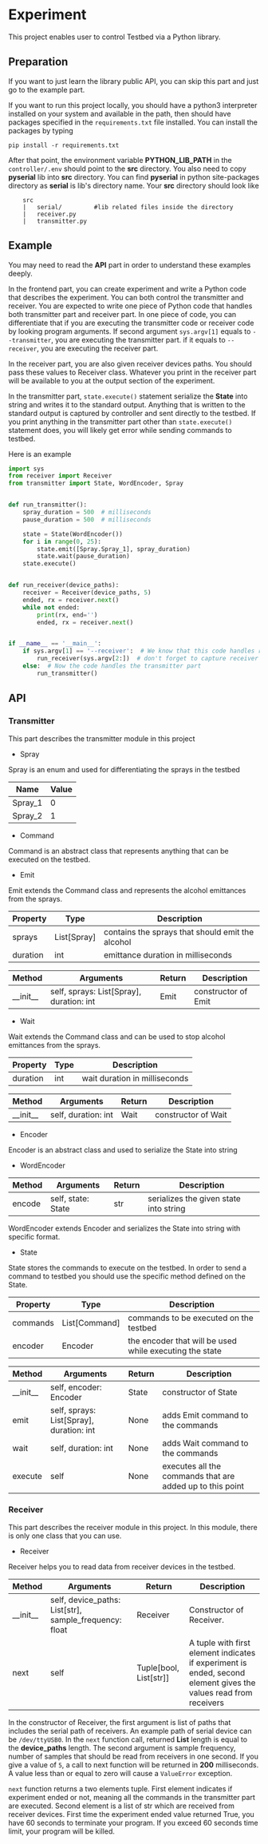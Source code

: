 # Experiment

This project enables user to control Testbed via a Python library.

## Preparation

If you want to just learn the library public API, you can skip this part and just go to the example part.

If you want to run this project locally, you should have a python3 interpreter installed on your system and available in
the path, then should have packages specified in the ```requirements.txt``` file installed. You can install the packages
by typing

```
pip install -r requirements.txt
```

After that point, the environment variable **PYTHON_LIB_PATH** in the ```controller/.env``` should point to the **src**
directory. You also need to copy **pyserial** lib into **src** directory. You can find **pyserial** in python site-packages
directory as **serial** is lib's directory name. Your **src** directory should look like
```
    src
    |   serial/         #lib related files inside the directory
    |   receiver.py
    |   transmitter.py
```

## Example

You may need to read the **API** part in order to understand these examples deeply.

In the frontend part, you can create experiment and write a Python code that describes the experiment. You can both
control the transmitter and receiver. You are expected to write one piece of Python code that handles both transmitter
part and receiver part. In one piece of code, you can differentiate that if you are executing the transmitter code or
receiver code by looking program arguments. If second argument ```sys.argv[1]``` equals to ```--transmitter```, you are
executing the transmitter part. if it equals to ```--receiver```, you are executing the receiver part.

In the receiver part, you are also given receiver devices paths. You should pass these values to Receiver class.
Whatever you print in the receiver part will be available to you at the output section of the experiment.

In the transmitter part, ```state.execute()``` statement serialize the **State** into string and writes it to the
standard output. Anything that is written to the standard output is captured by controller and sent directly to the
testbed. If you print anything in the transmitter part other than ```state.execute()``` statement does, you will likely
get error while sending commands to testbed.

Here is an example

```python
import sys
from receiver import Receiver
from transmitter import State, WordEncoder, Spray


def run_transmitter():
    spray_duration = 500  # milliseconds
    pause_duration = 500  # milliseconds

    state = State(WordEncoder())
    for i in range(0, 25):
        state.emit([Spray.Spray_1], spray_duration)
        state.wait(pause_duration)
    state.execute()


def run_receiver(device_paths):
    receiver = Receiver(device_paths, 5)
    ended, rx = receiver.next()
    while not ended:
        print(rx, end='')
        ended, rx = receiver.next()


if __name__ == '__main__':
    if sys.argv[1] == '--receiver':  # We know that this code handles receiver part right now 
        run_receiver(sys.argv[2:])  # don't forget to capture receiver devices paths 
    else:  # Now the code handles the transmitter part
        run_transmitter()
```

## API

### Transmitter

This part describes the transmitter module in this project

* Spray

Spray is an enum and used for differentiating the sprays in the testbed

|Name| Value |
--- | ---
|Spray_1|0|
|Spray_2|1|

* Command

Command is an abstract class that represents anything that can be executed on the testbed.

* Emit

Emit extends the Command class and represents the alcohol emittances from the sprays.

|Property |Type  | Description|
--- | --- | ---
|sprays|List[Spray]|contains the sprays that should emit the alcohol|
|duration|int|emittance duration in milliseconds|

|Method |Arguments| Return| Description|
--- | --- | --- | ---
|\_\_init\_\_|self, sprays: List[Spray], duration: int |Emit|constructor of Emit|

* Wait

Wait extends the Command class and can be used to stop alcohol emittances from the sprays.

|Property |Type  | Description|
--- | --- | ---
|duration|int|wait duration in milliseconds|

|Method |Arguments| Return| Description|
--- | --- | --- | ---
|\_\_init\_\_|self, duration: int |Wait|constructor of Wait|

* Encoder

Encoder is an abstract class and used to serialize the State into string

* WordEncoder

|Method |Arguments| Return| Description|
--- | --- | --- | ---
|encode|self, state: State |str|serializes the given state into string|

WordEncoder extends Encoder and serializes the State into string with specific format.

* State

State stores the commands to execute on the testbed. In order to send a command to testbed you should use the specific
method defined on the State.

|Property |Type  | Description|
--- | --- | ---
|commands|List[Command]|commands to be executed on the testbed|
|encoder|Encoder|the encoder that will be used while executing the state|

|Method |Arguments| Return| Description|
--- | --- | --- | ---
|\_\_init\_\_|self, encoder: Encoder |State|constructor of State|
|emit|self, sprays: List[Spray], duration: int |None|adds Emit command to the commands|
|wait|self, duration: int |None|adds Wait command to the commands|
|execute|self|None|executes all the commands that are added up to this point|

### Receiver

This part describes the receiver module in this project. In this module, there is only one class that you can use.

* Receiver

Receiver helps you to read data from receiver devices in the testbed.

|Method |Arguments| Return| Description|
--- | --- | --- | ---
|\_\_init\_\_|self, device_paths: List[str], sample_frequency: float |Receiver|Constructor of Receiver.|
|next|self|Tuple[bool, List[str]]|A tuple with first element indicates if experiment is ended, second element gives the values read from receivers|

In the constructor of Receiver, the first argument is list of paths that includes the serial path of receivers. An
example path of serial device can be ```/dev/ttyUSB0```. In the ```next``` function call, returned **List** length is
equal to the **device_paths**
length. The second argument is sample frequency, number of samples that should be read from receivers in one second. If
you give a value of ```5```, a call to next function will be returned in **200** milliseconds. A value less than or
equal to zero will cause a ```ValueError``` exception.

```next``` function returns a two elements tuple. First element indicates if experiment ended or not, meaning all the
commands in the transmitter part are executed. Second element is a list of str which are received from receiver devices.
First time the experiment ended value returned True, you have 60 seconds
to terminate your program. If you exceed 60 seconds time limit, your program will be killed.



